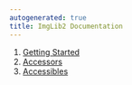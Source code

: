 ```yaml
---
autogenerated: true
title: ImgLib2 Documentation
---
```


1.  [ Getting Started](/libs/imglib2/getting-started)
2.  [ Accessors](/libs/imglib2/accessors)
3.  [ Accessibles](/libs/imglib2/accessibles)
